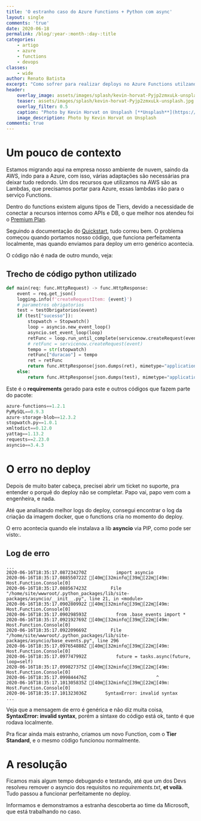 ```yaml
---
title: 'O estranho caso do Azure Functions + Python com async'
layout: single
comments: 'true'
date: 2020-06-18
permalink: /blog/:year-:month-:day-:title
categories: 
    - artigo
    - azure
    - functions
    - devops
classes: 
    - wide
author: Renato Batista
excerpt: "Como sofrer para realizar deploys no Azure Functions utilzando Python"
header:
    overlay_image: assets/images/splash/kevin-horvat-Pyjp2zmxuLk-unsplash.jpg
    teaser: assets/images/splash/kevin-horvat-Pyjp2zmxuLk-unsplash.jpg
    overlay_filter: 0.5
    caption: "Photo by Kevin Horvat on Unsplash [**Unsplash**](https://unsplash.com/@hidd3n?utm_source=unsplash&utm_medium=referral&utm_content=creditCopyText)"
    image_description: Photo by Kevin Horvat on Unsplash
comments: true
---
```

# Um pouco de contexto
Estamos migrando aqui na empresa nosso ambiente de nuvem, saindo da AWS, indo para a Azure, com isso, várias adaptações são necessárias pra deixar tudo redondo. 
Um dos recursos que utilizamos na AWS são as Lambdas, que precisamos portar para Azure, essas lambdas irão para o serviço Functions.

Dentro do functions existem alguns tipos de Tiers, devido a necessidade de conectar a recursos internos como APIs e DB, o que melhor nos atendeu foi o [Premium Plan](https://docs.microsoft.com/en-us/azure/azure-functions/functions-premium-plan).

Seguindo a documentação do [Quickstart](https://docs.microsoft.com/en-us/azure/azure-functions/functions-create-first-function-vs-code?pivots=programming-language-python), tudo correu bem.
O problema começou quando portamos nosso código, que funciona perfeitamenta localmente, mas quando enviamos para deploy um erro genérico acontecia.

O código não é nada de outro mundo, veja:
## Trecho de código python utilizado

```python
def main(req: func.HttpRequest) -> func.HttpResponse:
    event = req.get_json()
    logging.info(f'createRequestItem: {event}')
    # parametros obrigatorios
    test = testObrigatorios(event)
    if (test["sucesso"]):
        stopwatch = Stopwatch()
        loop = asyncio.new_event_loop()
        asyncio.set_event_loop(loop)
        retFunc = loop.run_until_complete(servicenow.createRequest(event))
        # retFunc = servicenow.createRequest(event)
        tempo = str(stopwatch)
        retFunc["duracao"] = tempo
        ret = retFunc
        return func.HttpResponse(json.dumps(ret), mimetype="application/json")
    else:
        return func.HttpResponse(json.dumps(test), mimetype="application/json")
```

Este é o **requirements** gerado para este e outros códigos que fazem parte do pacote:

```python
azure-functions==1.2.1
PyMySQL==0.9.3
azure-storage-blob==12.3.2
stopwatch.py==1.0.1
xmltodict==0.12.0
yattag==1.13.2
requests==2.23.0
asyncio==3.4.3
```

# O erro no deploy

Depois de muito bater cabeça, precisei abrir um ticket no suporte, pra entender o porquê do deploy não se completar. Papo vai, papo vem com a engenheira, e nada.

Até que analisando melhor logs do deploy, consegui encontrar o log da criação da imagem docker, que o functions cria no momento do deploy.

O erro acontecia quando ele instalava a lib **asyncio** via PIP, como pode ser visto:.
## Log de erro
```shell
...
2020-06-16T18:35:17.087234270Z           import asyncio
2020-06-16T18:35:17.088550722Z [40m[32minfo[39m[22m[49m: Host.Function.Console[0]
2020-06-16T18:35:17.088567423Z         File "/home/site/wwwroot/.python_packages/lib/site-packages/asyncio/__init__.py", line 21, in <module>
2020-06-16T18:35:17.090280992Z [40m[32minfo[39m[22m[49m: Host.Function.Console[0]
2020-06-16T18:35:17.090298593Z           from .base_events import *
2020-06-16T18:35:17.092192769Z [40m[32minfo[39m[22m[49m: Host.Function.Console[0]
2020-06-16T18:35:17.092209669Z         File "/home/site/wwwroot/.python_packages/lib/site-packages/asyncio/base_events.py", line 296
2020-06-16T18:35:17.097654888Z [40m[32minfo[39m[22m[49m: Host.Function.Console[0]
2020-06-16T18:35:17.097747992Z           future = tasks.async(future, loop=self)
2020-06-16T18:35:17.099827375Z [40m[32minfo[39m[22m[49m: Host.Function.Console[0]
2020-06-16T18:35:17.099844476Z                          ^
2020-06-16T18:35:17.101305835Z [40m[32minfo[39m[22m[49m: Host.Function.Console[0]
2020-06-16T18:35:17.101323036Z       SyntaxError: invalid syntax
...
```

Veja que a mensagem de erro é genérica e não diz muita coisa, **SyntaxError: invalid syntax**, porém a sintaxe do código está ok, tanto é que rodava localmente.

Pra ficar ainda mais estranho, criamos um novo Function, com o **Tier Standard**, e o mesmo código funcionou normalmente.

# A resolução

Ficamos mais algum tempo debugando e testando, até que um dos Devs resolveu remover o asyncio dos requisitos no *requirements.txt*, **et voilà**. Tudo passou a funcionar perfeitamente no deploy.

Informamos e demonstramos a estranha descoberta ao time da Microsoft, que está trabalhando no caso. 